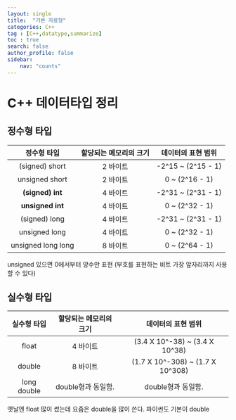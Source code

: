 ```yaml
---
layout: single
title:  "기본 자료형"
categories: C++
tag : [C++,datatype,summarize]
toc : true
search: false
author_profile: false
sidebar:
    nav: "counts"
---
```




# C++ 데이터타입 정리

## 정수형 타입

|    정수형 타입     | 할당되는 메모리의 크기 | 데이터의 표현 범위 |
| :----------------: | :--------------------: | :----------------: |
|   (signed) short   |        2 바이트        | -2^15 ~ (2^15 - 1) |
|   unsigned short   |        2 바이트        |   0 ~ (2^16 - 1)   |
|  **(signed) int**  |        4 바이트        | -2^31 ~ (2^31 - 1) |
|  **unsigned int**  |        4 바이트        |   0 ~ (2^32 - 1)   |
|   (signed) long    |        4 바이트        | -2^31 ~ (2^31 - 1) |
|   unsigned long    |        4 바이트        |   0 ~ (2^32 - 1)   |
| unsigned long long |        8 바이트        |   0 ~ (2^64 - 1)   |

unsigned 있으면 0에서부터 양수만 표현 (부호를 표현하는 비트 가장 앞자리까지 사용할 수 있다)



## 실수형 타입

| 실수형 타입 | 할당되는 메모리의 크기 |        데이터의 표현 범위        |
| :---------: | :--------------------: | :------------------------------: |
|    float    |        4 바이트        |  (3.4 X 10^-38) ~ (3.4 X 10^38)  |
|   double    |        8 바이트        | (1.7 X 10^-308) ~ (1.7 X 10^308) |
| long double |   double형과 동일함.   |        double형과 동일함.        |

옛날엔 float 많이 썼는데 요즘은 double을 많이 쓴다. 파이썬도 기본이 double


